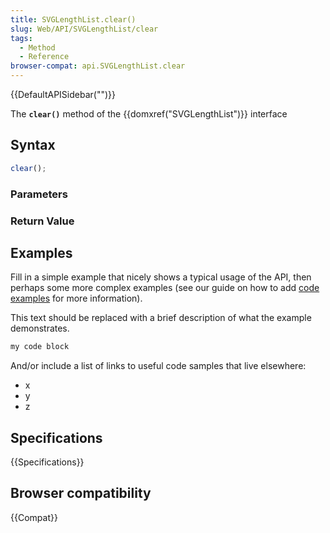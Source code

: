 ```yaml
---
title: SVGLengthList.clear()
slug: Web/API/SVGLengthList/clear
tags:
  - Method
  - Reference
browser-compat: api.SVGLengthList.clear
---
```

{{DefaultAPISidebar("")}}

The **`clear()`** method of the {{domxref("SVGLengthList")}} interface 

## Syntax

```js
clear();
```

### Parameters



### Return Value



## Examples

Fill in a simple example that nicely shows a typical usage of the API, then perhaps some more complex examples (see our guide on how to add [code examples](/en-US/docs/MDN/Contribute/Structures/Code_examples) for more information).

This text should be replaced with a brief description of what the example demonstrates.

```js
my code block
```

And/or include a list of links to useful code samples that live elsewhere:

*   x
*   y
*   z

## Specifications

{{Specifications}}

## Browser compatibility

{{Compat}}

